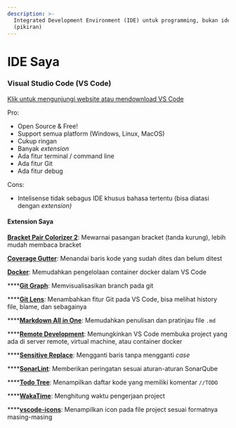 ```yaml
---
description: >-
  Integrated Development Environment (IDE) untuk programming, bukan ide
  (pikiran)
---
```


# IDE Saya

### Visual Studio Code \(VS Code\)

[Klik untuk mengunjungi website atau mendownload VS Code](https://code.visualstudio.com/)

Pro:

* Open Source & Free!
* Support semua platform \(Windows, Linux, MacOS\)
* Cukup ringan
* Banyak _extension_
* Ada fitur terminal / command line 
* Ada fitur Git
* Ada fitur debug 

Cons:

* Intelisense tidak sebagus IDE khusus bahasa tertentu \(bisa diatasi dengan _extension\)_

#### 

#### Extension Saya

[**Bracket Pair Colorizer 2**](https://marketplace.visualstudio.com/items?itemName=CoenraadS.bracket-pair-colorizer-2): Mewarnai pasangan bracket \(tanda kurung\), lebih mudah membaca bracket

[**Coverage Gutter**](https://marketplace.visualstudio.com/items?itemName=ryanluker.vscode-coverage-gutters): Menandai baris kode yang sudah dites dan belum ditest

[**Docker**](https://marketplace.visualstudio.com/items?itemName=ms-azuretools.vscode-docker): Memudahkan pengelolaan container docker dalam VS Code

\*\*\*\*[**Git Graph**](https://marketplace.visualstudio.com/items?itemName=mhutchie.git-graph): Memvisualisasikan branch pada git

\*\*\*\*[**Git Lens**](https://marketplace.visualstudio.com/items?itemName=eamodio.gitlens): Menambahkan fitur Git pada VS Code, bisa melihat history file, blame, dan sebagainya

\*\*\*\*[**Markdown All in One**](https://marketplace.visualstudio.com/items?itemName=yzhang.markdown-all-in-one): Memudahkan penulisan dan pratinjau file `.md`

\*\*\*\*[**Remote Development**](https://marketplace.visualstudio.com/items?itemName=ms-vscode-remote.vscode-remote-extensionpack): Memungkinkan VS Code membuka project yang ada di server remote, virtual machine, atau container docker

\*\*\*\*[**Sensitive Replace**](https://marketplace.visualstudio.com/items?itemName=vilicvane.sensitive-replace): Mengganti baris tanpa mengganti _case_

\*\*\*\*[**SonarLint**](https://marketplace.visualstudio.com/items?itemName=SonarSource.sonarlint-vscode): Memberikan peringatan sesuai aturan-aturan SonarQube

\*\*\*\*[**Todo Tree**](https://marketplace.visualstudio.com/items?itemName=Gruntfuggly.todo-tree): Menampilkan daftar kode yang memiliki komentar `//TODO` 

\*\*\*\*[**WakaTime**](https://marketplace.visualstudio.com/items?itemName=WakaTime.vscode-wakatime): Menghitung waktu pengerjaan project

\*\*\*\*[**vscode-icons**](https://marketplace.visualstudio.com/items?itemName=vscode-icons-team.vscode-icons): Menampilkan icon pada file project sesuai formatnya masing-masing





